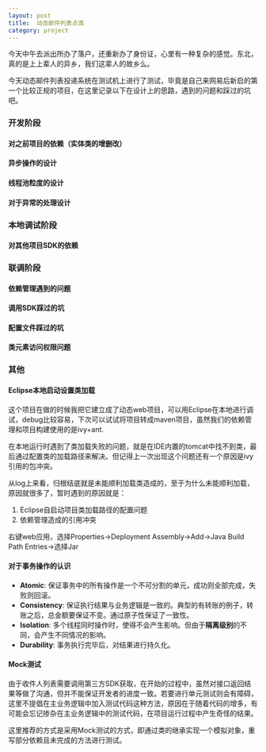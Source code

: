 ```yaml
---
layout: post
title:  动态邮件列表点滴
category: project
---
```


今天中午去派出所办了落户，还重新办了身份证，心里有一种复杂的感觉。东北，真的是上上辈人的异乡，我们这辈人的故乡么。

今天动态邮件列表投递系统在测试机上进行了测试，毕竟是自己来网易后新启的第一个比较正规的项目，在这里记录以下在设计上的思路，遇到的问题和踩过的坑吧。

### 开发阶段
#### 对之前项目的依赖（实体类的增删改）
#### 异步操作的设计
#### 线程池粒度的设计
#### 对于异常的处理设计

### 本地调试阶段
#### 对其他项目SDK的依赖

### 联调阶段
#### 依赖管理遇到的问题
#### 调用SDK踩过的坑
#### 配置文件踩过的坑
#### 类元素访问权限问题

### 其他
#### Eclipse本地启动设置类加载
这个项目在做的时候我把它建立成了动态web项目，可以用Eclipse在本地进行调试，debug比较容易，下次可以试试将项目转成maven项目，虽然我们的依赖管理和项目构建使用的是ivy+ant.

在本地运行时遇到了类加载失败的问题，就是在IDE内置的tomcat中找不到类，最后通过配置类的加载路径来解决。但记得上一次出现这个问题还有一个原因是ivy引用的包冲突。

从log上来看，归根结底就是未能顺利加载类造成的，至于为什么未能顺利加载，原因就很多了，暂时遇到的原因就是：
1. Eclipse自启动项目类加载路径的配置问题
2. 依赖管理造成的引用冲突

右键web应用，选择Properties->Deployment Assembly->Add->Java Build Path Entries->选择Jar

#### **对于事务操作的认识**
- **Atomic**: 保证事务中的所有操作是一个不可分割的单元，成功则全部完成，失败则回滚。
- **Consistency**: 保证执行结果与业务逻辑是一致的。典型的有转账的例子，转账之后，总金额要保证不变。通过原子性保证了一致性。
- **Isolation**: 多个线程同时操作时，使得不会产生影响。但由于**隔离级别**的不同，会产生不同情况的影响。
- **Durability**: 事务执行完毕后，对结果进行持久化。

#### **Mock测试**
由于收件人列表需要调用第三方SDK获取，在开始的过程中，虽然对接口返回结果等做了沟通，但并不能保证开发者的进度一致。若要进行单元测试则会有障碍，这里不提倡在主业务逻辑中加入测试代码这种方法，原因在于随着代码的增多，有可能会忘记掺杂在主业务逻辑中的测试代码，在项目运行过程中产生奇怪的结果。

这里推荐的方式是采用Mock测试的方式，即通过类的继承实现一个模拟对象，重写部分依赖且未完成的方法进行测试。
